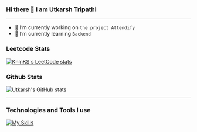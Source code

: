 ### Hi there 👋  I am Utkarsh Tripathi
<hr>

- 🔭 I’m currently working on ```the project Attendify```
- 🌱 I’m currently learning ``` Backend ```

### Leetcode Stats
[![KnlnKS's LeetCode stats](https://leetcode-stats-six.vercel.app/?username=utkarshilh&theme=dark)](https://github.com/KnlnKS/leetcode-stats)

### Github Stats
![Utkarsh's GitHub stats](https://github-readme-stats.vercel.app/api?username=utkarshilh&theme=dark&show_icons=true)

<hr>


### Technologies and Tools I use
[![My Skills](https://skillicons.dev/icons?i=c,cpp,html,css,js,react,mysql)](https://skillicons.dev)


